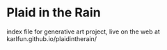 # Plaid in the Rain

index file for generative art project, live on the web at karlfun.github.io/plaidintherain/
